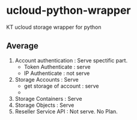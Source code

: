 # ucloud-python-wrapper
KT ucloud storage wrapper for python

## Average
1. Account authentication : Serve spectific part.
    + Token Authenticate : serve
    + IP Authenticate : not serve
2. Storage Accounts : Serve
    + get storage of account : serve
    + 
3. Storage Containers : Serve
4. Storage Objects : Serve
5. Reseller Service API : Not serve. No Plan.